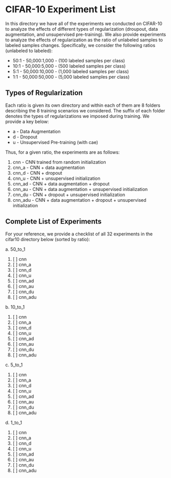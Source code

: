 # CIFAR-10 Experiment List

In this directory we have all of the experiments we conducted on CIFAR-10 to 
analyze the effects of different types of regularization (droupout, 
data augmentation, and unsupervised pre-training). We also provide experiments
to analyze the effects of regularization as the ratio of unlabeled samples
to labeled samples changes. Specifically, we consider the following ratios 
(unlabeled to labeled):

+ 50:1 - 50,000:1,000 - (100 labeled samples per class)
+ 10:1 - 50,000:5,000 - (500 labeled samples per class)
+ 5:1  - 50,000:10,000 - (1,000 labeled samples per class)
+ 1:1  - 50,000:50,000 - (5,000 labeled samples per class)

## Types of Regularization

Each ratio is given its own directory and within each of them are 8 folders
describing the 8 training scenarios we considered. The suffix of each folder 
denotes the types of regularizations we imposed during training. We provide 
a key below:

+ a - Data Augmentation
+ d - Dropout
+ u - Unsupervised Pre-training (with cae)

Thus, for a given ratio, the experiments are as follows:

1. cnn - CNN trained from random initialization
2. cnn_a - CNN + data augmentation
3. cnn_d - CNN + dropout
4. cnn_u - CNN + unsupervised initialization
5. cnn_ad - CNN + data augmentation + dropout
6. cnn_au - CNN + data augmentation + unsupervised initialization
7. cnn_du - CNN + dropout + unsupervised initialization
8. cnn_adu - CNN + data augmentation + dropout + unsupervised initialization

## Complete List of Experiments

For your reference, we provide a checklist of all 32 experiments in the cifar10 directory below (sorted by ratio):

a. 50_to_1

1. [ ] cnn 
2. [ ] cnn_a 
3. [ ] cnn_d 
4. [ ] cnn_u 
5. [ ] cnn_ad 
6. [ ] cnn_au 
7. [ ] cnn_du 
8. [ ] cnn_adu 

b. 10_to_1

1. [ ] cnn 
2. [ ] cnn_a 
3. [ ] cnn_d 
4. [ ] cnn_u 
5. [ ] cnn_ad 
6. [ ] cnn_au 
7. [ ] cnn_du 
8. [ ] cnn_adu 

c. 5_to_1

1. [ ] cnn 
2. [ ] cnn_a 
3. [ ] cnn_d 
4. [ ] cnn_u 
5. [ ] cnn_ad 
6. [ ] cnn_au 
7. [ ] cnn_du 
8. [ ] cnn_adu 

d. 1_to_1

1. [ ] cnn 
2. [ ] cnn_a 
3. [ ] cnn_d 
4. [ ] cnn_u 
5. [ ] cnn_ad 
6. [ ] cnn_au 
7. [ ] cnn_du 
8. [ ] cnn_adu 

